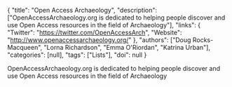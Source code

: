 {
  "title": "Open Access Archaeology",
  "description": ["OpenAccessArchaeology.org is dedicated to helping people discover and use Open Access resources in the field of Archaeology"],
  "links": {
    "Twitter": "https://twitter.com/OpenAccessArch",
    "Website": "http://www.openaccessarchaeology.org/"
  },
  "authors": ["Doug Rocks-Macqueen", "Lorna Richardson", "Emma O'Riordan", "Katrina Urban"],
  "categories": [null],
  "tags": ["Lists"],
  "doi": null
}

<!-- Generated by csv2md.R – do not edit by hand -->

OpenAccessArchaeology.org is dedicated to helping people discover and use Open Access resources in the field of Archaeology